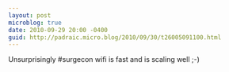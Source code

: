 ```yaml
---
layout: post
microblog: true
date: 2010-09-29 20:00 -0400
guid: http://padraic.micro.blog/2010/09/30/t26005091100.html
---
```

Unsurprisingly #surgecon wifi is fast and is scaling well ;-)
